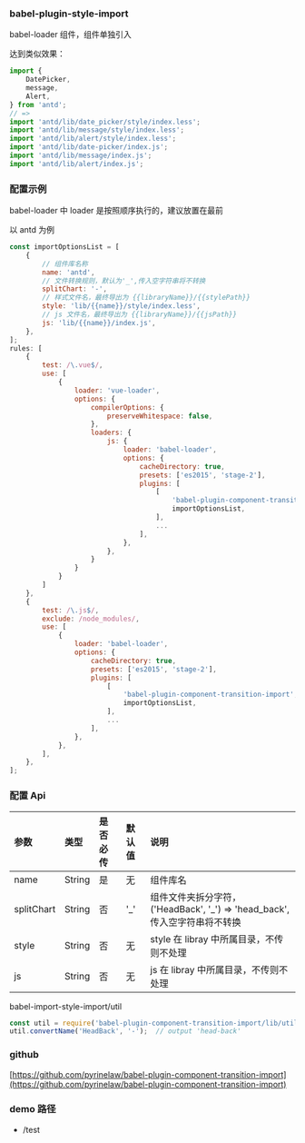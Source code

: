### babel-plugin-style-import

babel-loader 组件，组件单独引入

达到类似效果：
``` javascript
import {
    DatePicker, 
    message, 
    Alert,
} from 'antd';
// => 
import 'antd/lib/date_picker/style/index.less';
import 'antd/lib/message/style/index.less';
import 'antd/lib/alert/style/index.less';
import 'antd/lib/date-picker/index.js';
import 'antd/lib/message/index.js';
import 'antd/lib/alert/index.js';
```

### 配置示例
babel-loader 中 loader 是按照顺序执行的，建议放置在最前

以 antd 为例
``` javascript
const importOptionsList = [
    {
        // 组件库名称
        name: 'antd',
        // 文件转换规则，默认为'_',传入空字符串将不转换
        splitChart: '-',
        // 样式文件名，最终导出为 {{libraryName}}/{{stylePath}}
        style: 'lib/{{name}}/style/index.less',
        // js 文件名，最终导出为 {{libraryName}}/{{jsPath}}
        js: 'lib/{{name}}/index.js',
    },
];
rules: [
    {
        test: /\.vue$/,
        use: [
            {
                loader: 'vue-loader',
                options: {
                    compilerOptions: {
                        preserveWhitespace: false,
                    },
                    loaders: {
                        js: {
                            loader: 'babel-loader',
                            options: {
                                cacheDirectory: true,
                                presets: ['es2015', 'stage-2'],
                                plugins: [
                                    [
                                        'babel-plugin-component-transition-import',
                                        importOptionsList,
                                    ],
                                    ...
                                ],
                            },
                        },
                    }
                }
            }
        ]
    },
    {
        test: /\.js$/,
        exclude: /node_modules/,
        use: [
            {
                loader: 'babel-loader',
                options: {
                    cacheDirectory: true,
                    presets: ['es2015', 'stage-2'],
                    plugins: [
                        [
                            'babel-plugin-component-transition-import',
                            importOptionsList,
                        ],
                        ...
                    ],
                },
            },
        ],
    },
];
```

### 配置 Api
| 参数 | 类型 | 是否必传 | 默认值 | 说明 |
| :------ | :------ | :------ | :------ | :------ | 
|name |String |是 | 无 |组件库名 | 
|splitChart |String |否 |'_' |组件文件夹拆分字符，('HeadBack', '_') => 'head_back',传入空字符串将不转换| 
|style |String |否 |无 | style 在 libray 中所属目录，不传则不处理 | 
|js |String |否 |无 | js 在 libray 中所属目录，不传则不处理 | 

babel-import-style-import/util

``` javascript
const util = require('babel-plugin-component-transition-import/lib/util.js');
util.convertName('HeadBack', '-');  // output 'head-back'
```

### github
[https://github.com/pyrinelaw/babel-plugin-component-transition-import](https://github.com/pyrinelaw/babel-plugin-component-transition-import)

### demo 路径
- /test